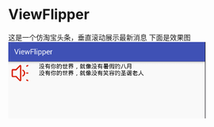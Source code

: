# ViewFlipper
这是一个仿淘宝头条，垂直滚动展示最新消息
下面是效果图
![image](https://raw.githubusercontent.com/xiao-er/ViewFlipper/master/app/src/main/res/img/GIF.gif )
